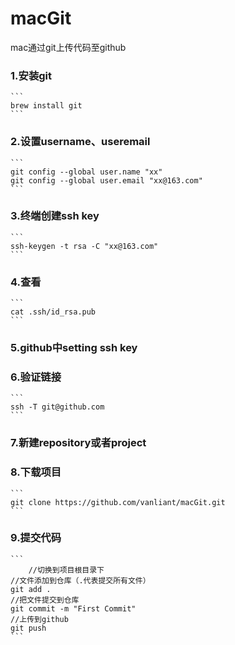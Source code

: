# macGit
mac通过git上传代码至github

### 1.安装git 
	```
	brew install git	
	```
### 2.设置username、useremail
	```
	git config --global user.name "xx"
	git config --global user.email "xx@163.com"
	```
### 3.终端创建ssh key
	```
	ssh-keygen -t rsa -C "xx@163.com"
	```
### 4.查看
	```
	cat .ssh/id_rsa.pub
	```
### 5.github中setting ssh key
### 6.验证链接
	```
	ssh -T git@github.com 
	```
### 7.新建repository或者project
### 8.下载项目
	```
	git clone https://github.com/vanliant/macGit.git
	```
### 9.提交代码
	```
        //切换到项目根目录下
	//文件添加到仓库（.代表提交所有文件）
	git add .
	//把文件提交到仓库
	git commit -m "First Commit"
	//上传到github
	git push
	```
